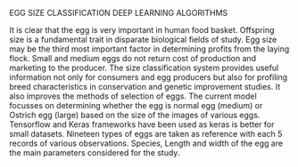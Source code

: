 EGG SIZE CLASSIFICATION DEEP LEARNING ALGORITHMS

It is clear that the egg is very important in human food basket. Offspring size is a fundamental trait 
in disparate biological fields of study. Egg size may be the third most important factor in determining 
profits from the laying flock. Small and medium eggs do not return cost of production and marketing to 
the producer. 
The size classification system provides useful information not only for consumers and egg producers but also for profiling breed characteristics in conservation and genetic improvement studies. It also improves the methods of selection of eggs. 
The current model focusses on determining whether the egg is normal egg (medium) or Ostrich egg (large) based on the size of the images of various eggs.
Tensorflow and Keras frameworks have been used as keras is better for small datasets. Nineteen types of 
eggs are taken as reference with each 5 records of various observations. Species, Length and width of the 
egg are the main parameters considered for the study. 

